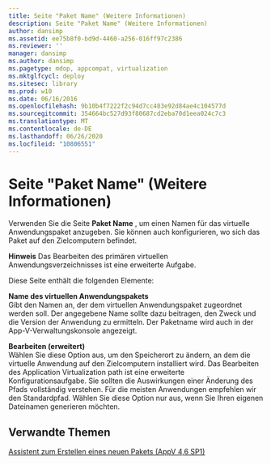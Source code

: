 ```yaml
---
title: Seite "Paket Name" (Weitere Informationen)
description: Seite "Paket Name" (Weitere Informationen)
author: dansimp
ms.assetid: ee75b8f0-bd9d-4460-a256-016ff97c2386
ms.reviewer: ''
manager: dansimp
ms.author: dansimp
ms.pagetype: mdop, appcompat, virtualization
ms.mktglfcycl: deploy
ms.sitesec: library
ms.prod: w10
ms.date: 06/16/2016
ms.openlocfilehash: 9b10b4f7222f2c94d7cc483e92d84ae4c104577d
ms.sourcegitcommit: 354664bc527d93f80687cd2eba70d1eea024c7c3
ms.translationtype: MT
ms.contentlocale: de-DE
ms.lasthandoff: 06/26/2020
ms.locfileid: "10806551"
---
```

# Seite "Paket Name" (Weitere Informationen)


Verwenden Sie die Seite **Paket Name** , um einen Namen für das virtuelle Anwendungspaket anzugeben. Sie können auch konfigurieren, wo sich das Paket auf den Zielcomputern befindet.

**Hinweis**  Das Bearbeiten des primären virtuellen Anwendungsverzeichnisses ist eine erweiterte Aufgabe.

 

Diese Seite enthält die folgenden Elemente:

<a href="" id="virtual-application-package-name"></a>**Name des virtuellen Anwendungspakets**  
Gibt den Namen an, der dem virtuellen Anwendungspaket zugeordnet werden soll. Der angegebene Name sollte dazu beitragen, den Zweck und die Version der Anwendung zu ermitteln. Der Paketname wird auch in der App-V-Verwaltungskonsole angezeigt.

<a href="" id="edit--advanced-"></a>**Bearbeiten (erweitert)**  
Wählen Sie diese Option aus, um den Speicherort zu ändern, an dem die virtuelle Anwendung auf den Zielcomputern installiert wird. Das Bearbeiten des Application Virtualization path ist eine erweiterte Konfigurationsaufgabe. Sie sollten die Auswirkungen einer Änderung des Pfads vollständig verstehen. Für die meisten Anwendungen empfehlen wir den Standardpfad. Wählen Sie diese Option nur aus, wenn Sie Ihren eigenen Dateinamen generieren möchten.

## Verwandte Themen


[Assistent zum Erstellen eines neuen Pakets (AppV 4,6 SP1)](create-new-package-wizard---appv-46-sp1-.md)

 

 






